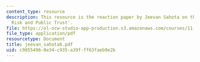```yaml
---
content_type: resource
description: This resource is the reaction paper by Jeevan Sahota on the topic 'Transboundary
  Risk and Public Trust'.
file: https://ol-ocw-studio-app-production.s3.amazonaws.com/courses/11-941-disaster-vulnerability-and-resilience-spring-2005/c98554960e34c935a39fff63faeb9e2b_jeevan_sahota6.pdf
file_type: application/pdf
resourcetype: Document
title: jeevan_sahota6.pdf
uid: c9855496-0e34-c935-a39f-ff63faeb9e2b
---
```

